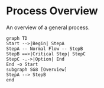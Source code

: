 # Process Overview

An overview of a general process.

```mermaid
graph TD
Start -->|Begin| StepA
StepA -- Normal Flow -- StepB
StepB ==>|Critical Step| StepC
StepC -.->|Option| End
End -o Start
subgraph SG8 [Overview]
StepA --> StepB
end
```
